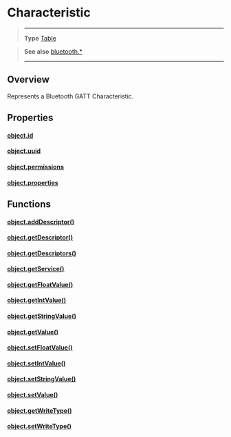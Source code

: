 # Characteristic

> --------------------- ------------------------------------------------------------------------------------------
> __Type__              [Table](https://docs.coronalabs.com/api/type/Table.html)


> __See also__          [bluetooth.*](/plugin/bluetooth.md)
> --------------------- ------------------------------------------------------------------------------------------

## Overview

Represents a Bluetooth GATT Characteristic.

## Properties

#### [object.id](/plugin/bluetooth/type/Characteristic/id.md)

#### [object.uuid](/plugin/bluetooth/type/Characteristic/uuid.md)

#### [object.permissions](/plugin/bluetooth/type/Characteristic/permissions.md)

#### [object.properties](/plugin/bluetooth/type/Characteristic/properties.md)

## Functions

#### [object.addDescriptor()](/plugin/bluetooth/type/Characteristic/addDescriptor.md)

#### [object.getDescriptor()](/plugin/bluetooth/type/Characteristic/getDescriptor.md)

#### [object.getDescriptors()](/plugin/bluetooth/type/Characteristic/getDescriptors.md)

#### [object.getService()](/plugin/bluetooth/type/Characteristic/getService.md)

#### [object.getFloatValue()](/plugin/bluetooth/type/Characteristic/getFloatValue.md)

#### [object.getIntValue()](/plugin/bluetooth/type/Characteristic/getIntValue.md)

#### [object.getStringValue()](/plugin/bluetooth/type/Characteristic/getStringValue.md)

#### [object.getValue()](/plugin/bluetooth/type/Characteristic/getValue.md)

#### [object.setFloatValue()](/plugin/bluetooth/type/Characteristic/setFloatValue.md)

#### [object.setIntValue()](/plugin/bluetooth/type/Characteristic/setIntValue.md)

#### [object.setStringValue()](/plugin/bluetooth/type/Characteristic/setStringValue.md)

#### [object.setValue()](/plugin/bluetooth/type/Characteristic/setValue.md)

#### [object.getWriteType()](/plugin/bluetooth/type/Characteristic/getWriteType.md)

#### [object.setWriteType()](/plugin/bluetooth/type/Characteristic/setWriteType.md)
